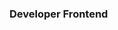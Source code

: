   <div>
        <img src="https://firebasestorage.googleapis.com/v0/b/imagenes-1ccc1.appspot.com/o/Portada-nicolas.png?alt=media&token=2a08a9a5-ca9e-44e2-8ced-aec13502e2e1"
            alt="">
        <h3>Developer Frontend</h3>
    </div>
